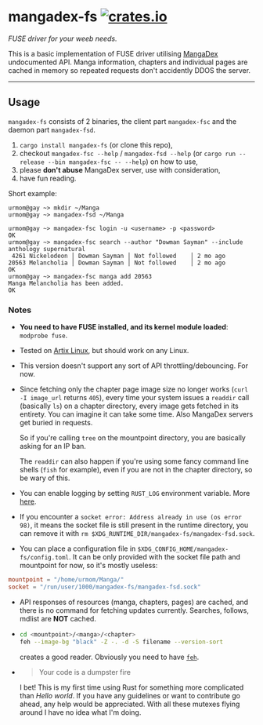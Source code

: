 # mangadex-fs [![crates.io](https://img.shields.io/crates/v/mangadex-fs?style=flat-square)](https://crates.io/crates/mangadex-fs)

_FUSE driver for your weeb needs._ 

This is a basic implementation of FUSE driver utilising [MangaDex](https://mangadex.org/) undocumented API. Manga information, chapters and individual pages are cached in memory so repeated requests don't accidently DDOS the server.

---

## Usage

`mangadex-fs` consists of 2 binaries, the client part `mangadex-fsc` and the daemon part `mangadex-fsd`.

1. `cargo install mangadex-fs` (or clone this repo),
2. checkout `mangadex-fsc --help` / `mangadex-fsd --help` (or `cargo run --release --bin mangadex-fsc -- --help`) on how to use,
3. please **don't abuse** MangaDex server, use with consideration,
4. have fun reading.  

Short example:
```console
urmom@gay ~> mkdir ~/Manga
urmom@gay ~> mangadex-fsd ~/Manga
```
```console
urmom@gay ~> mangadex-fsc login -u <username> -p <password>
OK
urmom@gay ~> mangadex-fsc search --author "Dowman Sayman" --include anthology supernatural
 4261 Nickelodeon │ Dowman Sayman │ Not followed    │ 2 mo ago
20563 Melancholia │ Dowman Sayman │ Not followed    │ 2 mo ago
OK
urmom@gay ~> mangadex-fsc manga add 20563
Manga Melancholia has been added.
OK
```

### Notes

-   **You need to have FUSE installed, and its kernel module loaded**: `modprobe fuse`.
-   Tested on [Artix Linux](https://artixlinux.org/), but should work on any Linux.
-   This version doesn't support any sort of API throttling/debouncing. For now.
-   Since fetching only the chapter page image size no longer works (`curl -I image_url` returns `405`), every time your system issues a `readdir` call (basically `ls`) on a chapter directory, every image gets fetched in its entirety. You can imagine it can take some time. Also MangaDex servers get buried in requests.

    So if you're calling `tree` on the mountpoint directory, you are basically asking for an IP ban.
    
    The `readdir` can also happen if you're using some fancy command line shells (`fish` for example), even if you are not in the chapter directory, so be wary of this.
-   You can enable logging by setting `RUST_LOG` environment variable. More [here](https://docs.rs/env_logger/0.7.0/env_logger/).
-   If you encounter a `socket error: Address already in use (os error 98)`, it means the socket file is still present in the runtime directory, you can remove it with `rm $XDG_RUNTIME_DIR/mangadex-fs/mangadex-fsd.sock`.
-   You can place a configuration file in `$XDG_CONFIG_HOME/mangadex-fs/config.toml`. It can be only provided with the socket file path and mountpoint for now, so it's mostly useless:
```toml
mountpoint = "/home/urmom/Manga/"
socket = "/run/user/1000/mangadex-fs/mangadex-fsd.sock"
```
-   API responses of resources (manga, chapters, pages) are cached, and there is no command for fetching updates currently. Searches, follows, mdlist are **NOT** cached.
-   ```sh
    cd <mountpoint>/<manga>/<chapter>
    feh --image-bg "black" -Z -. -d -S filename --version-sort
    ```

    creates a good reader. Obviously you need to have [`feh`](https://github.com/derf/feh).
-   >Your code is a dumpster fire

    I bet! This is my first time using Rust for something more complicated than _Hello world_. If you have any guidelines or want to contribute go ahead, any help would be appreciated. With all these mutexes flying around I have no idea what I'm doing.